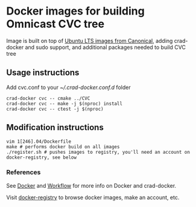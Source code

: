# Docker images for building Omnicast CVC tree
Image is built on top of [Ubuntu LTS images from Canonical](https://hub.docker.com/_/ubuntu/),
adding crad-docker and sudo support, and additional packages needed to build CVC tree

## Usage instructions
Add cvc.conf to your *~/.crad-docker.conf.d* folder

    crad-docker cvc -- cmake ../CVC
    crad-docker cvc -- make -j $(nproc) install
    crad-docker cvc -- ctest -j $(nproc)

## Modification instructions

    vim 1[246].04/Dockerfile
    make # performs docker build on all images
    ./register.sh # pushes images to registry, you'll need an account on docker-registry, see below

### References
See [Docker](https://confluence.qualcomm.com/confluence/display/AT/Docker)
and [Workflow](https://confluence.qualcomm.com/confluence/display/AT/Workflow)
for more info on Docker and crad-docker.

Visit [docker-registry](https://docker-registry.qualcomm.com) to browse docker images, make an account, etc.
